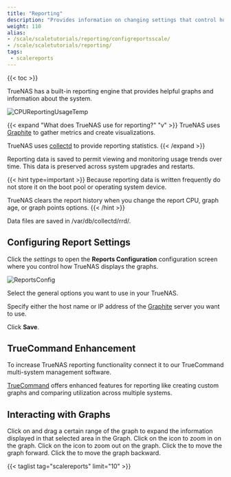 ```yaml
---
title: "Reporting"
description: "Provides information on changing settings that control how TrueNAS displays report graphs, interacting with graphs, and the TrueCommand Enhancement option."
weight: 110
alias:
- /scale/scaletutorials/reporting/configreportsscale/
- /scale/scaletutorials/reporting/
tags:
 - scalereports
---
```


{{< toc >}}

TrueNAS has a built-in reporting engine that provides helpful graphs and information about the system.

![CPUReportingUsageTemp](/images/SCALE/23.10/CPUReportingUsageTemp.png "CPU Reporting Usage and Temperature")

{{< expand "What does TrueNAS use for reporting?" "v" >}}
TrueNAS uses [Graphite](https://graphiteapp.org/ "Graphite Homepage") to gather metrics and create visualizations.

TrueNAS uses [collectd](https://collectd.org/) to provide reporting statistics. 
{{< /expand >}}

Reporting data is saved to permit viewing and monitoring usage trends over time.
This data is preserved across system upgrades and restarts.

{{< hint type=important >}}
Because reporting data is written frequently do not store it on the boot pool or operating system device.

TrueNAS clears the report history when you change the report CPU, graph age, or graph points options.
{{< /hint >}}

Data files are saved in <file>/var/db/collectd/rrd/</file>.

## Configuring Report Settings
Click the <i class="material-icons" aria-hidden="true" title="Settings">settings</i> to open the **Reports Configuration** configuration screen where you control how TrueNAS displays the graphs.

![ReportsConfig](/images/SCALE/23.10/ReportsConfig.png "Reports Configuration")

Select the general options you want to use in your TrueNAS.

Specify either the host name or IP address of the [Graphite](https://graphiteapp.org/) server you want to use.

Click **Save**.

## TrueCommand Enhancement

To increase TrueNAS reporting functionality connect it to our TrueCommand multi-system management software.

[TrueCommand](https://www.truenas.com/truecommand/) offers enhanced features for reporting like creating custom graphs and comparing utilization across multiple systems.

## Interacting with Graphs

Click on and drag a certain range of the graph to expand the information displayed in that selected area in the Graph.
Click on the <i class="fa fa-search-plus" aria-hidden="true"></i> icon to zoom in on the graph.
Click on the <i class="fa fa-search-minus" aria-hidden="true"></i> icon to zoom out on the graph.
Click the <i class="fa fa-forward" aria-hidden="true" title="Forward"></i> to move the graph forward.
Click the <i class="fa fa-backward" aria-hidden="true" title="Backward"></i> to move the graph backward.


{{< taglist tag="scalereports" limit="10" >}}